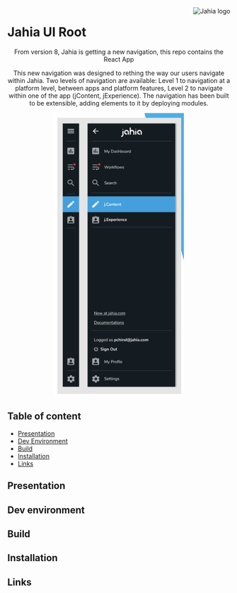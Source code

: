 <!--
    Template for Readmes, see alternatives/examples here: https://github.com/matiassingers/awesome-readme
-->
<a href="https://www.jahia.com/">
    <img src="https://www.jahia.com/modules/jahiacom-templates/images/jahia-3x.png" alt="Jahia logo" title="Jahia" align="right" height="60" />
</a>

<!--
    Project name can either be the full length project name (if there is one) or just the repo name. For example: Digital Experience Manager.
-->

# Jahia UI Root

<!--
    A one-liner about the project, like a subtitle. For example: Jahia Digital Experience Manager Core
-->
<p align="center">From version 8, Jahia is getting a new navigation, this repo contains the React App </p>

<!--
    A short technical description (not more than one paragraph) about the project, eventually with tech/tools/framework used.
-->
<p align="center">This new navigation was designed to rething the way our users navigate within Jahia. Two levels of navigation are available: Level 1 to navigation at a platform level, between apps and platform features, Level 2 to navigate within one of the app (jContent, jExperience). The navigation has been built to be extensible, adding elements to it by deploying modules. </p>

<p align="center">
  <a href="https://www.jahia.com" target="_blank"><img alt="Navigation" title="Jahia Navigation menu" src="./img/jahia-navigation.png" height="640" /></a>
</p>

<!--
    Open Source badges, see https://shields.io/
-->

## Table of content

- [Presentation](#presentation)
- [Dev Environment](#dev-environment)
- [Build](#build)
- [Installation](#installation)
- [Links](#links)

<!--
    Not all sections are relevant for all projects. It's up to the team to decide what sections makes most sense. Objective of the readme is to serve as a technical introduction to faciliate onboarding for technical ppl (developers).
    License and contributions are detailed in their own files, no need to add too many details in the Readme.
    If the project has technical documentation stored in another location (such as a website), effort should be made not to duplicate content (since it will become outdated at some point). In that case, keep the readme instructions very brief (such as a set of CLI commands).
-->

## Presentation

<!--
    (Optional) Technical presentation of the project
-->

## Dev environment

<!--
    Instructions to help a new developer get its environment setup and understands contraints and dependencies and run tests
-->

## Build

<!--
    Instructions to build
-->

## Installation

<!--
    Instructions to install
-->

## Links

<!--
    Relevant links
-->
